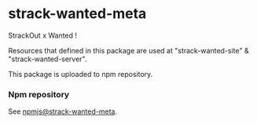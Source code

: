 # strack-wanted-meta

StrackOut x Wanted !

Resources that defined in this package are used at "strack-wanted-site" & "strack-wanted-server".

This package is uploaded to npm repository.

### Npm repository
See [npmjs@strack-wanted-meta](https://www.npmjs.com/package/strack-wanted-meta/).

